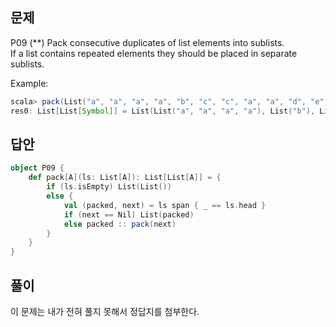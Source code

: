 ## 문제
P09 (**) Pack consecutive duplicates of list elements into sublists.  
If a list contains repeated elements they should be placed in separate sublists.

Example:
```scala
scala> pack(List("a", "a", "a", "a", "b", "c", "c", "a", "a", "d", "e", "e", "e", "e"))
res0: List[List[Symbol]] = List(List("a", "a", "a", "a"), List("b"), List("c", "c"), List("a", "a"), List("d"), List("e", "e", "e", "e"))
```

## 답안
```scala
object P09 {
    def pack[A](ls: List[A]): List[List[A]] = {
        if (ls.isEmpty) List(List())
        else {
            val (packed, next) = ls span { _ == ls.head }
            if (next == Nil) List(packed)
            else packed :: pack(next)
        }
    }
}
```

## 풀이
이 문제는 내가 전혀 풀지 못해서 정답지를 첨부한다.